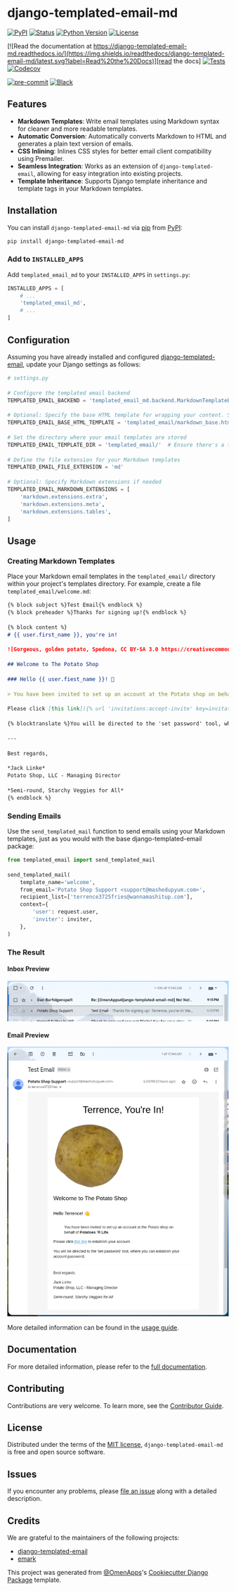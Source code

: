 # django-templated-email-md

[![PyPI](https://img.shields.io/pypi/v/django-templated-email-md.svg)][pypi status]
[![Status](https://img.shields.io/pypi/status/django-templated-email-md.svg)][pypi status]
[![Python Version](https://img.shields.io/pypi/pyversions/django-templated-email-md)][pypi status]
[![License](https://img.shields.io/pypi/l/django-templated-email-md)][license]

[![Read the documentation at https://django-templated-email-md.readthedocs.io/](https://img.shields.io/readthedocs/django-templated-email-md/latest.svg?label=Read%20the%20Docs)][read the docs]
[![Tests](https://github.com/OmenApps/django-templated-email-md/actions/workflows/tests.yml/badge.svg)][tests]
[![Codecov](https://codecov.io/gh/OmenApps/django-templated-email-md/branch/main/graph/badge.svg)][codecov]

[![pre-commit](https://img.shields.io/badge/pre--commit-enabled-brightgreen?logo=pre-commit&logoColor=white)][pre-commit]
[![Black](https://img.shields.io/badge/code%20style-black-000000.svg)][black]

[pypi status]: https://pypi.org/project/django-templated-email-md/
[read the docs]: https://django-templated-email-md.readthedocs.io/
[tests]: https://github.com/OmenApps/django-templated-email-md/actions?workflow=Tests
[codecov]: https://app.codecov.io/gh/OmenApps/django-templated-email-md
[pre-commit]: https://github.com/pre-commit/pre-commit
[black]: https://github.com/psf/black

## Features

- **Markdown Templates**: Write email templates using Markdown syntax for cleaner and more readable templates.
- **Automatic Conversion**: Automatically converts Markdown to HTML and generates a plain text version of emails.
- **CSS Inlining**: Inlines CSS styles for better email client compatibility using Premailer.
- **Seamless Integration**: Works as an extension of `django-templated-email`, allowing for easy integration into existing projects.
- **Template Inheritance**: Supports Django template inheritance and template tags in your Markdown templates.

## Installation

You can install `django-templated-email-md` via [pip] from [PyPI]:

```bash
pip install django-templated-email-md
```

### Add to `INSTALLED_APPS`

Add `templated_email_md` to your `INSTALLED_APPS` in `settings.py`:

```python
INSTALLED_APPS = [
    # ...
    'templated_email_md',
    # ...
]
```

## Configuration

Assuming you have already installed and configured [django-templated-email](https://github.com/vintasoftware/django-templated-email/), update your Django settings as follows:

```python
# settings.py

# Configure the templated email backend
TEMPLATED_EMAIL_BACKEND = 'templated_email_md.backend.MarkdownTemplateBackend'

# Optional: Specify the base HTML template for wrapping your content. See the Usage guide for details.
TEMPLATED_EMAIL_BASE_HTML_TEMPLATE = 'templated_email/markdown_base.html'

# Set the directory where your email templates are stored
TEMPLATED_EMAIL_TEMPLATE_DIR = 'templated_email/'  # Ensure there's a trailing slash

# Define the file extension for your Markdown templates
TEMPLATED_EMAIL_FILE_EXTENSION = 'md'

# Optional: Specify Markdown extensions if needed
TEMPLATED_EMAIL_MARKDOWN_EXTENSIONS = [
    'markdown.extensions.extra',
    'markdown.extensions.meta',
    'markdown.extensions.tables',
]
```

## Usage

### Creating Markdown Templates

Place your Markdown email templates in the `templated_email/` directory within your project's templates directory. For example, create a file `templated_email/welcome.md`:

```markdown
{% block subject %}Test Email{% endblock %}
{% block preheader %}Thanks for signing up!{% endblock %}

{% block content %}
# {{ user.first_name }}, you're in!

![Gorgeous, golden potato, Spedona, CC BY-SA 3.0 https://creativecommons.org/licenses/by-sa/3.0, via Wikimedia Commons](https://upload.wikimedia.org/wikipedia/commons/a/a4/Icone_pdt.png)

## Welcome to The Potato Shop

### Hello {{ user.fiest_name }}! 👋

> You have been invited to set up an account at the Potato shop on behalf of  **{{ inviter.name }}**.

Please click [this link]({% url 'invitations:accept-invite' key=invitation.key %}) to establish your account.

{% blocktranslate %}You will be directed to the 'set password' tool, where you can establish your account password.{% endblocktranslate %}

---

Best regards,

*Jack Linke*
Potato Shop, LLC - Managing Director

*Semi-round, Starchy Veggies for All*
{% endblock %}
```

### Sending Emails

Use the `send_templated_mail` function to send emails using your Markdown templates, just as you would with the base django-templated-email package:

```python
from templated_email import send_templated_mail

send_templated_mail(
    template_name='welcome',
    from_email='Potato Shop Support <support@mashedupyum.com>',
    recipient_list=['terrence3725fries@wannamashitup.com'],
    context={
        'user': request.user,
        'inviter': inviter,
    },
)
```

### The Result

#### Inbox Preview

![Inbox Preview](https://raw.githubusercontent.com/OmenApps/django-templated-email-md/refs/heads/main/docs/_static/inbox_screenshot.png)

#### Email Preview

![Email Preview](https://raw.githubusercontent.com/OmenApps/django-templated-email-md/0495a02b8f4a6affebefb3c2e89562c553851b17/docs/_static/email_screenshot.png)

More detailed information can be found in the [usage guide][usage guide].

## Documentation

For more detailed information, please refer to the [full documentation][read the docs].

## Contributing

Contributions are very welcome. To learn more, see the [Contributor Guide].

## License

Distributed under the terms of the [MIT license][license], `django-templated-email-md` is free and open source software.

## Issues

If you encounter any problems, please [file an issue] along with a detailed description.

## Credits

We are grateful to the maintainers of the following projects:

- [django-templated-email](https://github.com/vintasoftware/django-templated-email/)
- [emark](https://github.com/voiio/emark)

This project was generated from [@OmenApps]'s [Cookiecutter Django Package] template.

[@omenapps]: https://github.com/OmenApps
[pypi]: https://pypi.org/
[license]: https://github.com/OmenApps/django-templated-email-md/blob/main/LICENSE
[read the docs]: https://django-templated-email-md.readthedocs.io/
[usage guide]: https://django-templated-email-md.readthedocs.io/en/latest/usage.html
[contributor guide]: https://github.com/OmenApps/django-templated-email-md/blob/main/CONTRIBUTING.md
[file an issue]: https://github.com/OmenApps/django-templated-email-md/issues
[cookiecutter django package]: https://github.com/OmenApps/cookiecutter-django-package
[pip]: https://pip.pypa.io/
